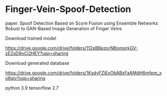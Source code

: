 # Finger-Vein-Spoof-Detection

paper.
Spoof Detection Based on Score Fusion using Ensemble Networks Robust to GAN-Based Image Generation of Finger Veins


Download trained model

https://drive.google.com/drive/folders/112eBBezorNBomqrkGV-zEZsD9oCi2HEY?usp=sharing


Download generated database

https://drive.google.com/drive/folders/1KsdyFZiExObABxFaAMdH6mfpm_xo6qiv?usp=sharing

python 3.9
tensorflow 2.7

